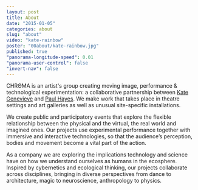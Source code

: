 ```yaml
---
layout: post
title: About
date: "2015-01-05"
categories: about
slug: "about"
video: "kate-rainbow"
poster: "00about/kate-rainbow.jpg"
published: true
"panorama-longitude-speed": 0.01
"panorama-user-control": false
"invert-nav": false
---
```


<span class="chroma">CHRΘMA</span> is an artist's group creating moving image, performance & technological experimentation: a collaborative partnership between <a href="http://cargocollective.com/kategenevieve" target="_blank" class="red">Kate Genevieve</a> and <a href="https://github.com/paulhayes?tab=repositories" target="_blank" class="red">Paul Hayes</a>. We make work that takes place in theatre settings and art galleries as well as unusual site-specific installations.  

We create public and participatory events that explore the flexible relationship between the physical and the virtual, the real world and imagined ones. Our projects use experimental performance together with immersive and interactive technologies, so that the audience’s perception, bodies and movement become a vital part of the action.

As a company we are exploring the implications technology and science have on how we understand ourselves as humans in the ecosphere. Inspired by cybernetics and ecological thinking, our projects collaborate across disciplines, bringing in diverse perspectives from dance to architecture, magic to neuroscience, anthropology to physics.
